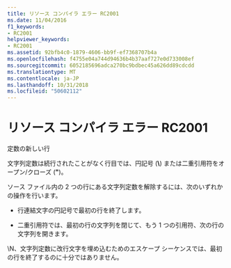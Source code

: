 ```yaml
---
title: リソース コンパイラ エラー RC2001
ms.date: 11/04/2016
f1_keywords:
- RC2001
helpviewer_keywords:
- RC2001
ms.assetid: 92bfb4c0-1879-4606-bb9f-ef7368707b4a
ms.openlocfilehash: f4755e04a744d94636b4b37aaf727e0d733008ef
ms.sourcegitcommit: 6052185696adca270bc9bdbec45a626dd89cdcdd
ms.translationtype: MT
ms.contentlocale: ja-JP
ms.lasthandoff: 10/31/2018
ms.locfileid: "50602112"
---
```

# <a name="resource-compiler-error-rc2001"></a>リソース コンパイラ エラー RC2001

定数の新しい行

文字列定数は続行されたことがなく行目では、円記号 (**\\**) または二重引用符をオープン/クローズ (**"**)。

ソース ファイル内の 2 つの行にある文字列定数を解除するには、次のいずれかの操作を行います。

- 行連結文字の円記号で最初の行を終了します。

- 二重引用符では、最初の行の文字列を閉じて、もう 1 つの引用符、次の行の文字列を開きます。

\N、文字列定数に改行文字を埋め込むためのエスケープ シーケンスでは、最初の行を終了するのに十分ではありません。